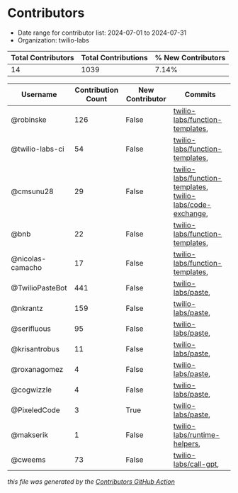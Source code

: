# Contributors

- Date range for contributor list:  2024-07-01 to 2024-07-31
- Organization: twilio-labs

| Total Contributors | Total Contributions | % New Contributors |
| --- | --- | --- |
| 14 | 1039 | 7.14% |

| Username | Contribution Count | New Contributor | Commits |
| --- | --- | --- | --- |
| @robinske | 126 | False | [twilio-labs/function-templates](https://github.com/twilio-labs/function-templates/commits?author=robinske&since=2024-07-01&until=2024-07-31),  |
| @twilio-labs-ci | 54 | False | [twilio-labs/function-templates](https://github.com/twilio-labs/function-templates/commits?author=twilio-labs-ci&since=2024-07-01&until=2024-07-31),  |
| @cmsunu28 | 29 | False | [twilio-labs/function-templates](https://github.com/twilio-labs/function-templates/commits?author=cmsunu28&since=2024-07-01&until=2024-07-31), [twilio-labs/code-exchange](https://github.com/twilio-labs/code-exchange/commits?author=cmsunu28&since=2024-07-01&until=2024-07-31),  |
| @bnb | 22 | False | [twilio-labs/function-templates](https://github.com/twilio-labs/function-templates/commits?author=bnb&since=2024-07-01&until=2024-07-31),  |
| @nicolas-camacho | 17 | False | [twilio-labs/function-templates](https://github.com/twilio-labs/function-templates/commits?author=nicolas-camacho&since=2024-07-01&until=2024-07-31),  |
| @TwilioPasteBot | 441 | False | [twilio-labs/paste](https://github.com/twilio-labs/paste/commits?author=TwilioPasteBot&since=2024-07-01&until=2024-07-31),  |
| @nkrantz | 159 | False | [twilio-labs/paste](https://github.com/twilio-labs/paste/commits?author=nkrantz&since=2024-07-01&until=2024-07-31),  |
| @serifluous | 95 | False | [twilio-labs/paste](https://github.com/twilio-labs/paste/commits?author=serifluous&since=2024-07-01&until=2024-07-31),  |
| @krisantrobus | 11 | False | [twilio-labs/paste](https://github.com/twilio-labs/paste/commits?author=krisantrobus&since=2024-07-01&until=2024-07-31),  |
| @roxanagomez | 4 | False | [twilio-labs/paste](https://github.com/twilio-labs/paste/commits?author=roxanagomez&since=2024-07-01&until=2024-07-31),  |
| @cogwizzle | 4 | False | [twilio-labs/paste](https://github.com/twilio-labs/paste/commits?author=cogwizzle&since=2024-07-01&until=2024-07-31),  |
| @PixeledCode | 3 | True | [twilio-labs/paste](https://github.com/twilio-labs/paste/commits?author=PixeledCode&since=2024-07-01&until=2024-07-31),  |
| @makserik | 1 | False | [twilio-labs/runtime-helpers](https://github.com/twilio-labs/runtime-helpers/commits?author=makserik&since=2024-07-01&until=2024-07-31),  |
| @cweems | 73 | False | [twilio-labs/call-gpt](https://github.com/twilio-labs/call-gpt/commits?author=cweems&since=2024-07-01&until=2024-07-31),  |

 _this file was generated by the [Contributors GitHub Action](https://github.com/github/contributors)_
